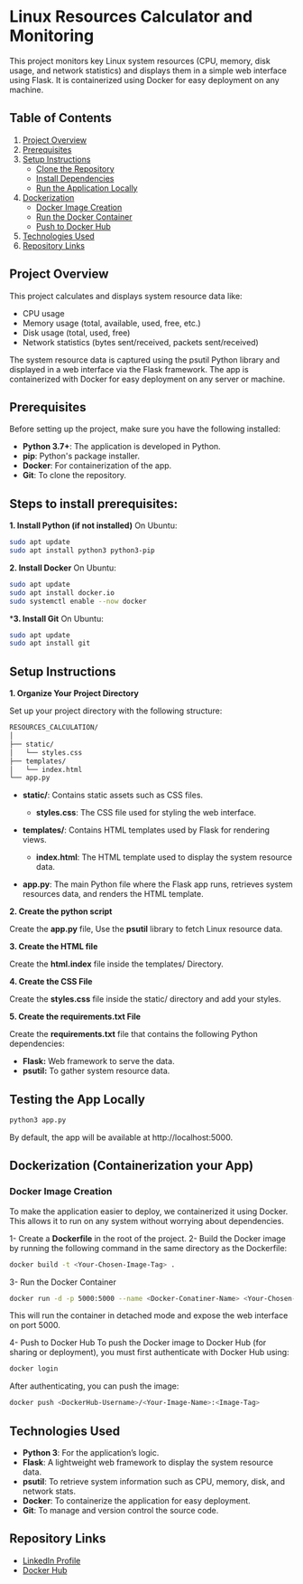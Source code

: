 # Linux Resources Calculator and Monitoring
This project monitors key Linux system resources (CPU, memory, disk usage, and network statistics) and displays them in a simple web interface using Flask. It is containerized using Docker for easy deployment on any machine.

## Table of Contents
1. [Project Overview](#Project-Overview)
2. [Prerequisites](#Prerequisites)
3. [Setup Instructions](#Setup-Instructions)
   - [Clone the Repository](#Clone-the-Repository)
   - [Install Dependencies](#Install-Dependencies)
   - [Run the Application Locally](#Run-the-Application-Locally)
4. [Dockerization](#Dockerization)
   - [Docker Image Creation](#Docker-Image-Creation)
   - [Run the Docker Container](#Run-the-Docker-Container)
   - [Push to Docker Hub](#Push-to-Docker-Hub)
5. [Technologies Used](#Technologies-Used)
6. [Repository Links](#Repository-Links)

## **Project Overview**
This project calculates and displays system resource data like:
 
  - CPU usage
  - Memory usage (total, available, used, free, etc.)
  - Disk usage (total, used, free)
  - Network statistics (bytes sent/received, packets sent/received)

The system resource data is captured using the psutil Python library and displayed in a web interface via the Flask framework. The app is containerized with Docker for easy deployment on any server or machine.


## **Prerequisites**
Before setting up the project, make sure you have the following installed:

  - **Python 3.7+**: The application is developed in Python.
  - **pip**: Python's package installer.
  - **Docker**: For containerization of the app.
  - **Git**: To clone the repository.

## **Steps to install prerequisites:**
**1.  Install Python (if not installed)**
On Ubuntu:
```bash
sudo apt update
sudo apt install python3 python3-pip
```
**2. Install Docker** On Ubuntu:
```bash
sudo apt update
sudo apt install docker.io
sudo systemctl enable --now docker
```
***3. Install Git** On Ubuntu:
```bash
sudo apt update
sudo apt install git
```

## **Setup Instructions**

**1. Organize Your Project Directory**

Set up your project directory with the following structure:
```bash
RESOURCES_CALCULATION/
│
├── static/
│   └── styles.css
├── templates/
│   └── index.html
└── app.py
```
- **static/**: Contains static assets such as CSS files.
  - **styles.css**: The CSS file used for styling the web interface.
  
- **templates/**: Contains HTML templates used by Flask for rendering views.
  - **index.html**: The HTML template used to display the system resource data.

- **app.py**: The main Python file where the Flask app runs, retrieves system resources data, and renders the HTML template.


**2. Create the python script**

Create the **app.py** file, Use the **psutil** library to fetch Linux resource data.

**3. Create the HTML file**

Create the **html.index** file inside the templates/ Directory.

**4. Create the CSS File**

Create the **styles.css** file inside the static/ directory and add your styles.

**5. Create the requirements.txt File**

Create the **requirements.txt** file that contains the following Python dependencies:

- **Flask:** Web framework to serve the data.
- **psutil:** To gather system resource data.

## Testing the App Locally
```bash
python3 app.py
```
By default, the app will be available at http://localhost:5000.


## **Dockerization** (Containerization your App)
### **Docker Image Creation**
To make the application easier to deploy, we containerized it using Docker. This allows it to run on any system without worrying about dependencies.

1- Create a **Dockerfile** in the root of the project.
2- Build the Docker image by running the following command in the same directory as the Dockerfile:

```bash
docker build -t <Your-Chosen-Image-Tag> .
```
3- Run the Docker Container
```bash
docker run -d -p 5000:5000 --name <Docker-Conatiner-Name> <Your-Chosen-Image-Tag>
```
This will run the container in detached mode and expose the web interface on port 5000.

4- Push to Docker Hub
To push the Docker image to Docker Hub (for sharing or deployment), you must first authenticate with Docker Hub using:

```bash
docker login
```
After authenticating, you can push the image:
```bash
docker push <DockerHub-Username>/<Your-Image-Name>:<Image-Tag>
```

## **Technologies Used**
- **Python 3**: For the application’s logic.
- **Flask**: A lightweight web framework to display the system resource data.
- **psutil**: To retrieve system information such as CPU, memory, disk, and network stats.
- **Docker**: To containerize the application for easy deployment.
- **Git**: To manage and version control the source code.

## **Repository Links**
- [LinkedIn Profile](linkedin.com/in/mai-mohamed-hanafi-388b131b5)
- [Docker Hub](https://hub.docker.com/repository/docker/maihanafi/linux-resource-monitor/general)
